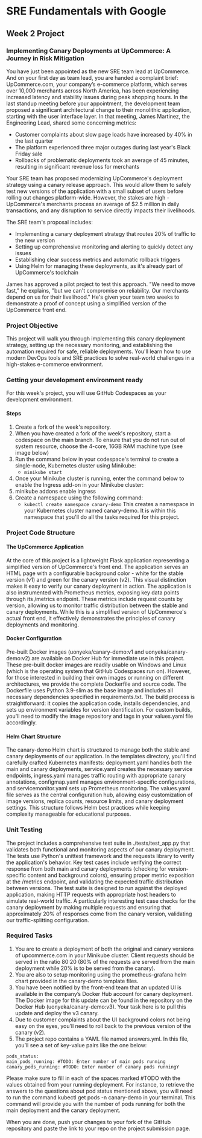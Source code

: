 # SRE Fundamentals with Google

## Week 2 Project

### Implementing Canary Deployments at UpCommerce: A Journey in Risk Mitigation

You have just been appointed as the new SRE team lead at UpCommerce. And on your first day as team lead, you are handed a complaint brief: UpCommerce.com, your company’s e-commerce platform, which serves over 10,000 merchants across North America, has been experiencing increased latency and stability issues during peak shopping hours. In the last standup meeting before your appointment, the development team proposed a significant architectural change to their monolithic application, starting with the user interface layer. In that meeting, James Martinez, the Engineering Lead, shared some concerning metrics:

* Customer complaints about slow page loads have increased by 40% in the last quarter
* The platform experienced three major outages during last year's Black Friday sale
* Rollbacks of problematic deployments took an average of 45 minutes, resulting in significant revenue loss for merchants

Your SRE team has proposed modernizing UpCommerce's deployment strategy using a canary release approach. This would allow them to safely test new versions of the application with a small subset of users before rolling out changes platform-wide. However, the stakes are high - UpCommerce's merchants process an average of $2.5 million in daily transactions, and any disruption to service directly impacts their livelihoods.

The SRE team's proposal includes:

* Implementing a canary deployment strategy that routes 20% of traffic to the new version
* Setting up comprehensive monitoring and alerting to quickly detect any issues
* Establishing clear success metrics and automatic rollback triggers
* Using Helm for managing these deployments, as it's already part of UpCommerce's toolchain

James has approved a pilot project to test this approach. "We need to move fast," he explains, "but we can't compromise on reliability. Our merchants depend on us for their livelihood." He's given your team two weeks to demonstrate a proof of concept using a simplified version of the UpCommerce front end.

### Project Objective

This project will walk you through implementing this canary deployment strategy, setting up the necessary monitoring, and establishing the automation required for safe, reliable deployments. You'll learn how to use modern DevOps tools and SRE practices to solve real-world challenges in a high-stakes e-commerce environment.

### Getting your development environment ready

For this week's project, you will use GitHub Codespaces as your development environment.

#### Steps

1. Create a fork of the week's repository.
1. When you have created a fork of the week's repository, start a codespace on the main branch. To ensure that you do not run out of system resource, choose the 4-core, 16GB RAM machine type (see image below)
1. Run the command below in your codespace's terminal to create a single-node, Kubernetes cluster using Minikube: 
    * `minikube start`
1. Once your Minikube cluster is running, enter the command below to enable the Ingress add-on in your Minikube cluster:
1. minikube addons enable ingress
1. Create a namespace using the following command:
    * `kubectl create namespace canary-demo`
  This creates a namespace in your Kubernetes cluster named canary-demo. It is within this namespace that you'll do all the tasks required for this project.

### Project Code Structure

#### The UpCommerce Application

At the core of this project is a lightweight Flask application representing a simplified version of UpCommerce's front end. The application serves an HTML page with a configurable background color - white for the stable version (v1) and green for the canary version (v2). This visual distinction makes it easy to verify our canary deployment in action. The application is also instrumented with Prometheus metrics, exposing key data points through its /metrics endpoint. These metrics include request counts by version, allowing us to monitor traffic distribution between the stable and canary deployments. While this is a simplified version of UpCommerce's actual front end, it effectively demonstrates the principles of canary deployments and monitoring.

#### Docker Configuration

Pre-built Docker images (uonyeka/canary-demo:v1 and uonyeka/canary-demo:v2) are available on Docker Hub for immediate use in this project. These pre-built docker images are readily usable on Windows and Linux (which is the operating system that GitHub Codespaces run on). However, for those interested in building their own images or running on different architectures, we provide the complete Dockerfile and source code. The Dockerfile uses Python 3.9-slim as the base image and includes all necessary dependencies specified in requirements.txt. The build process is straightforward: it copies the application code, installs dependencies, and sets up environment variables for version identification. For custom builds, you'll need to modify the image repository and tags in your values.yaml file accordingly.

#### Helm Chart Structure

The canary-demo Helm chart is structured to manage both the stable and canary deployments of our application. In the templates directory, you'll find carefully crafted Kubernetes manifests: deployment.yaml handles both the main and canary deployments, service.yaml creates the necessary service endpoints, ingress.yaml manages traffic routing with appropriate canary annotations, configmap.yaml manages environment-specific configurations, and servicemonitor.yaml sets up Prometheus monitoring. The values.yaml file serves as the central configuration hub, allowing easy customization of image versions, replica counts, resource limits, and canary deployment settings. This structure follows Helm best practices while keeping complexity manageable for educational purposes.

### Unit Testing

The project includes a comprehensive test suite in ./tests/test_app.py that validates both functional and monitoring aspects of our canary deployment. The tests use Python's unittest framework and the requests library to verify the application's behavior. Key test cases include verifying the correct response from both main and canary deployments (checking for version-specific content and background colors), ensuring proper metric exposition at the /metrics endpoint, and validating the expected traffic distribution between versions. The test suite is designed to run against the deployed application, making HTTP requests with appropriate host headers to simulate real-world traffic. A particularly interesting test case checks for the canary deployment by making multiple requests and ensuring that approximately 20% of responses come from the canary version, validating our traffic-splitting configuration.

### Required Tasks

1. You are to create a deployment of both the original and canary versions of upcommerce.com in your Minikube cluster. Client requests should be served in the ratio 80:20 (80% of the requests are served from the main deployment while 20% is to be served from the canary).
1. You are also to setup monitoring using the prometheus-grafana helm chart provided in the canary-demo template files. 
1. You have been notified by the front-end team that an updated UI is available in the company’s Docker Hub account for canary deployment. The Docker image for this update can be found in the repository on the Docker Hub (uonyeka/canary-demo:v3). Your task here is to pull this update and deploy the v3 canary. 
1. Due to customer complaints about the UI background colors not being easy on the eyes, you’ll need to roll back to the previous version of the canary (v2).
1. The project repo contains a YAML file named answers.yml. In this file, you’ll see a set of key-value pairs like the one below:  
  ```
pods_status:
  main_pods_running: #TODO: Enter number of main pods running
  canary_pods_running: #TODO: Enter number of canary pods runningY
  ```

Please make sure to fill in each of the spaces marked #TODO with the values obtained from your running deployment. For instance, to retrieve the answers to the questions about pod status mentioned above, you will need to run the command kubectl get pods -n canary-demo in your terminal. This command will provide you with the number of pods running for both the main deployment and the canary deployment.

When you are done, push your changes to your fork of the GitHub repository and paste the link to your repo on the project submission page.
